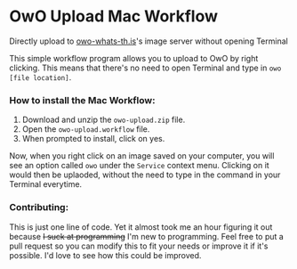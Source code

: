 # OwO Upload Mac Workflow
Directly upload to [owo-whats-th.is](https://whats-th.is/)'s image server without opening Terminal

This simple workflow program allows you to upload to OwO by right clicking. This means that there's no need to open Terminal and type in `owo [file location]`.

### How to install the Mac Workflow: 
1. Download and unzip the `owo-upload.zip` file.
2. Open the `owo-upload.workflow` file.
3. When prompted to install, click on yes.

Now, when you right click on an image saved on your computer, you will see an option called `owo` under the `Service` context menu. Clicking on it would then be uplaoded, without the need to type in the command in your Terminal everytime.

### Contributing:
This is just one line of code. Yet it almost took me an hour figuring it out because ~~I suck at programming~~ I'm new to programming. Feel free to put a pull request so you can modify this to fit your needs or improve it if it's possible. I'd love to see how this could be improved.
